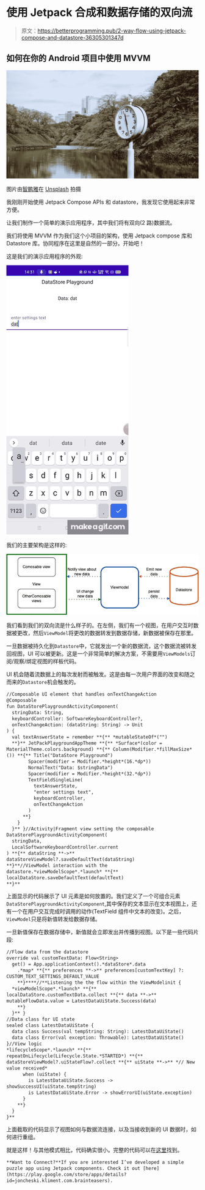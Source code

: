 # 使用 Jetpack 合成和数据存储的双向流

> 原文：<https://betterprogramming.pub/2-way-flow-using-jetpack-compose-and-datastore-36305301347d>

## 如何在你的 Android 项目中使用 MVVM

![](img/257095284c8bca63f473efba7ee108e8.png)

图片由[智鹏雅](https://unsplash.com/@zhipeng_ya?utm_source=medium&utm_medium=referral)在 [Unsplash](https://unsplash.com?utm_source=medium&utm_medium=referral) 拍摄

我刚刚开始使用 Jetpack Compose APIs 和 datastore，我发现它使用起来非常方便。

让我们制作一个简单的演示应用程序，其中我们将有双向(2 路)数据流。

我们将使用 MVVM 作为我们这个小项目的架构，使用 Jetpack compose 库和 Datastore 库。协同程序在这里是自然的一部分。开始吧！

这是我们的演示应用程序的外观:

![](img/ab750b470abd2aee05ce900f33a9c840.png)

我们的主要架构是这样的:

![](img/3de0aade68de0491227388f132ec8812.png)

我们看到我们的双向流是什么样子的。在左侧，我们有一个视图，在用户交互时数据被更改，然后`ViewModel`将更改的数据转发到数据存储，新数据被保存在那里。

一旦数据被持久化到`Datastore`中，它就发出一个新的数据流，这个数据流被转发回视图，UI 可以被更新。这是一个非常简单的解决方案，不需要用`ViewModels`订阅/观察/绑定视图的样板代码。

UI 机会随着流数据上的每次发射而被触发。这是由每一次用户界面的改变和随之而来的`Datastore`机会触发的。

```
//Composable UI element that handles onTextChangeAction
@Composable
fun DataStorePlaygroundActivityComponent(
  stringData: String,
  keyboardController: SoftwareKeyboardController?,
  onTextChangeAction: (dataString: String) -> Unit
) {
  val textAnswerState = remember **{** *mutableStateOf*("")
  **}** JetPackPlaygroundAppTheme **{** *Surface*(color = MaterialTheme.colors.background) **{** Column(Modifier.*fillMaxSize*()) **{** Title("DataStore Playground")
        Spacer(modifier = Modifier.*height*(16.*dp*))
        NormalText("Data: $stringData")
        Spacer(modifier = Modifier.*height*(32.*dp*))
        TextFieldSingleLine(
          textAnswerState,
          "enter settings text",
          keyboardController,
          onTextChangeAction
        )
      **}
    }
  }** }//Activity|Fragment view setting the composable
DataStorePlaygroundActivityComponent(
  stringData,
  LocalSoftwareKeyboardController.current
) **{** dataString **->** dataStoreViewModel?.saveDefaultText(dataString)
**}**//ViewModel interaction with the datastore.*viewModelScope*.*launch* **{** localDataStore.saveDefaultText(defaultText)
**}**
```

上面显示的代码展示了 UI 元素是如何放置的。我们定义了一个可组合元素`DataStorePlaygroundActivityComponent`,其中保存的文本显示在文本视图上，还有一个在用户交互完成时调用的动作(TextField 组件中文本的改变)。之后，`ViewModel`只是将新值转发给数据存储。

一旦新值保存在数据存储中，新值就会立即发出并传播到视图。以下是一些代码片段:

```
//Flow data from the datastore
override val customTextData: Flow<String>
  get() = App.applicationContext().*dataStore*.data
    .*map* **{** preferences **->** preferences[customTextKey] ?: CUSTOM_TEXT_SETTINGS_DEFAULT_VALUE
    **}****//**Listening the the flow within the ViewModelinit {
  *viewModelScope*.*launch* **{** localDataStore.customTextData.collect **{** data **->** mutableFlowData.value = LatestDataUiState.Success(data)
    **}
  }** }
//Data class for UI state
sealed class LatestDataUiState {
  data class Success(val tempString: String): LatestDataUiState()
  data class Error(val exception: Throwable): LatestDataUiState()
}//View logic
*lifecycleScope*.*launch* **{** repeatOnLifecycle(Lifecycle.State.*STARTED*) **{** dataStoreViewModel?.uiStateFlow?.collect **{** uiState **->** *// New value received*
      when (uiState) {
        is LatestDataUiState.Success -> showSuccessUI(uiState.tempString)
        is LatestDataUiState.Error -> showErrorUI(uiState.exception)
      }
    **}
  }
}**
```

上面截取的代码显示了视图如何与数据流连接，以及当接收到新的 UI 数据时，如何进行重组。

就是这样！与其他模式相比，代码确实很小。完整的代码可以在[这里](https://github.com/kliment-jonceski/JetPackPlaygroundApp)找到。

```
**Want to Connect?**If you are interested I’ve developed a simple puzzle app using Jetpack components. Check it out [here](https://play.google.com/store/apps/details?id=joncheski.kliment.com.brainteasers).
```